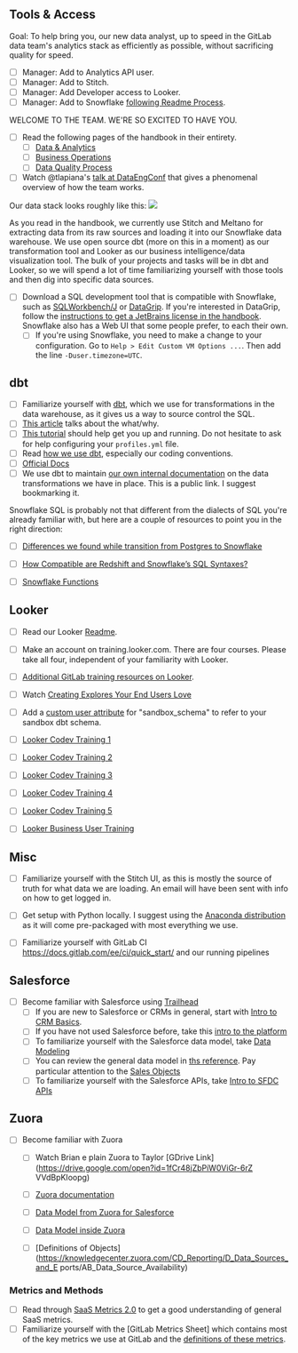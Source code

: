 ## Tools & Access

Goal: To help bring you, our new data analyst, up to speed in the GitLab data team's analytics stack as efficiently as possible, without sacrificing quality for speed. 


- [ ] Manager: Add to Analytics API user.
- [ ] Manager: Add to Stitch. 
- [ ] Manager: Add Developer access to Looker.
- [ ] Manager: Add to Snowflake [following Readme Process](https://gitlab.com/meltano/analytics#managing-roles-for-snowflake). 

WELCOME TO THE TEAM. WE'RE SO EXCITED TO HAVE YOU. 

- [ ] Read the following pages of the handbook in their entirety. 
   - [ ] [Data & Analytics](https://about.gitlab.com/handbook/business-ops/data-and-analytics/index.html)
   - [ ] [Business Operations](https://about.gitlab.com/handbook/business-ops/)
   - [ ] [Data Quality Process](https://about.gitlab.com/handbook/business-ops/data-quality-process/)
- [ ] Watch @tlapiana's [talk at DataEngConf](https://www.youtube.com/watch?v=eu623QBwakc) that gives a phenomenal overview of how the team works.

Our data stack looks roughly like this:
<img src = "https://cdn-images-1.medium.com/max/2000/1*BogoeTTK1OXFU1hPfUyCFw.png">

As you read in the handbook, we currently use Stitch and Meltano for extracting data from its raw sources and loading it into our Snowflake data warehouse. We use open source dbt (more on this in a moment) as our transformation tool and Looker as our business intelligence/data visualization tool. The bulk of your projects and tasks will be in dbt and Looker, so we will spend a lot of time familiarizing yourself with those tools and then dig into specific data sources. 

- [ ] Download a SQL development tool that is compatible with Snowflake, such as [SQLWorkbench/J](http://sql-workbench.net) or [DataGrip](https://www.jetbrains.com/datagrip/). If you're interested in DataGrip, follow the [instructions to get a JetBrains license in the handbook](https://about.gitlab.com/handbook/tools-and-tips/#jetbrains). Snowflake also has a Web UI that some people prefer, to each their own.
   - [ ] If you're using Snowflake, you need to make a change to your configuration. Go to `Help > Edit Custom VM Options ...`. Then add the line `-Duser.timezone=UTC`.
## dbt

- [ ] Familiarize yourself with [dbt](https://www.getdbt.com/), which we use for transformations in the data warehouse, as it gives us a way to source control the SQL. 
- [ ] [This article](https://blog.fishtownanalytics.com/what-exactly-is-dbt-47ba57309068) talks about the what/why.
- [ ] [This tutorial](https://docs.getdbt.com/docs/introduction) should help get you up and running. Do not hesitate to ask for help configuring your `profiles.yml` file. 
- [ ] Read [how we use dbt](https://gitlab.com/meltano/analytics#dbt), especially our coding conventions.
- [ ] [Official Docs](https://docs.getdbt.com)
- [ ] We use dbt to maintain [our own internal documentation](https://meltano.gitlab.io/analytics/dbt/snowflake/#!/model/model.gitlab_dw.zuora_mrr_totals) on the data transformations we have in place. This is a public link. I suggest bookmarking it. 

Snowflake SQL is probably not that different from the dialects of SQL you're already familiar with, but here are a couple of resources to point you in the right direction:
- [ ] [Differences we found while transition from Postgres to Snowflake](https://gitlab.com/meltano/analytics/issues/645)
- [ ] [How Compatible are Redshift and Snowflake’s SQL Syntaxes?](https://medium.com/@jthandy/how-compatible-are-redshift-and-snowflakes-sql-syntaxes-c2103a43ae84)
- [ ] [Snowflake Functions](https://docs.snowflake.net/manuals/sql-reference/functions-all.html)


## Looker
- [ ] Read our Looker [Readme](https://gitlab.com/gitlab-data/looker/blob/master/README.md).
- [ ] Make an account on training.looker.com. There are four courses. Please take all four, independent of your familiarity with Looker. 
- [ ] [Additional GitLab training resources on Looker](https://gitlab.com/gitlab-data/looker/#training-sessions-gitlab-internal).
- [ ] Watch [Creating Explores Your End Users Love](https://www.youtube.com/watch?v=16N2UMAlzco)
- [ ] Add a [custom user attribute](https://gitlab.looker.com/admin/user_attributes) for "sandbox_schema" to refer to your sandbox dbt schema.
- [ ] [Looker Codev Training 1](https://drive.google.com/file/d/1sKHbARpIfHKGpTChuqZSagnfh8Vt7_ml/view?usp=sharing)
- [ ] [Looker Codev Training 2](https://drive.google.com/file/d/1wNM-xnkDOBXce-M0cX16pkiFjsf3woma/view?usp=sharing)
- [ ] [Looker Codev Training 3](https://drive.google.com/file/d/1bKBtrCGxVRwXpYuYMXoD4XAqM1lzgdqL/view?usp=sharing)
- [ ] [Looker Codev Training 4](https://drive.google.com/file/d/1xZbXVG85tA388r57QpRPR4-eLi54ixhL/view?usp=sharing)
- [ ] [Looker Codev Training 5](https://drive.google.com/file/d/1RS3ALTjxh8VaNwt-q94Wbv_OYibsPzeR/view?usp=sharing)
- [ ] [Looker Business User Training](https://drive.google.com/file/d/19RzwdtRDNWvDL7W81_CfjX6sWDo_nP2w/view?usp=sharing)


## Misc
- [ ] Familiarize yourself with the Stitch UI, as this is mostly the source of truth for what data we are loading. An email will have been sent with info on how to get logged in.
- [ ] Get setup with Python locally. I suggest using the [Anaconda distribution](https://www.anaconda.com/download/#macos) as it will come pre-packaged with most everything we use.
- [ ] Familiarize yourself with GitLab CI https://docs.gitlab.com/ee/ci/quick_start/ and our running pipelines


## Salesforce 
- [ ] Become familiar with Salesforce using [Trailhead](https://trailhead.salesforce.com/)  
  - [ ] If you are new to Salesforce or CRMs in general, start with [Intro to CRM Basics](https://trailhead.salesforce.com/trails/getting_started_crm_basics).
  - [ ] If you have not used Salesforce before, take this [intro to the platform](https://trailhead.salesforce.com/trails/force_com_admin_beginner/modules/starting_force_com)
  - [ ] To familiarize yourself with the Salesforce data model, take [Data Modeling](https://trailhead.salesforce.com/trails/force_com_admin_beginner/modules/data_modeling)
  - [ ] You can review the general data model in [ths reference](https://developer.salesforce.com/docs/atlas.en-us.api.meta/api/data_model.htm). Pay particular attention to the [Sales Objects](https://developer.salesforce.com/docs/atlas.en-us.api.meta/api/sforce_api_erd_majors.htm)
  - [ ] To familiarize yourself with the Salesforce APIs, take [Intro to SFDC APIs](https://trailhead.salesforce.com/trails/force_com_dev_intermediate/modules/api_basics)

## Zuora
- [ ] Become familiar with Zuora
  - [ ] Watch Brian e plain Zuora to Taylor [GDrive Link](https://drive.google.com/open?id=1fCr48jZbPiW0ViGr-6rZ VVdBpKIoopg)
  - [ ] [Zuora documentation](https://knowledgecenter.zuora.com/)
  - [ ] [Data Model from Zuora for Salesforce](https://knowledgecenter.zuora.com/CA_Commerce/A_Zuora_CPQ/A2_Zuora4Salesforce_Object_Model)
  - [ ] [Data Model inside Zuora](https://knowledgecenter.zuora.com/BB_Introducing_Z_Business/D_Zuora_Business_Objects_Relationship)
  - [ ] [Definitions of Objects](https://knowledgecenter.zuora.com/CD_Reporting/D_Data_Sources_and_E ports/AB_Data_Source_Availability)


### Metrics and Methods

- [ ] Read through [SaaS Metrics 2.0](http://www.forentrepreneurs.com/saas-metrics-2/) to get a good understanding of general SaaS metrics.
- [ ] Familiarize yourself with the [GitLab Metrics Sheet] which contains most of the key metrics we use at GitLab and the [definitions of these metrics](https://about.gitlab.com/handbook/finance/operating-metrics/).
